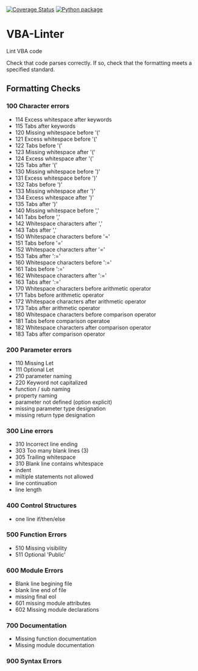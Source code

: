 [![Coverage Status](https://coveralls.io/repos/github/Beakerboy/VBA-Linter/badge.svg?branch=main)](https://coveralls.io/github/Beakerboy/VBA-Linter?branch=main) [![Python package](https://github.com/Beakerboy/VBA-Linter/actions/workflows/python-package.yml/badge.svg)](https://github.com/Beakerboy/VBA-Linter/actions/workflows/python-package.yml)
# VBA-Linter
Lint VBA code

Check that code parses correctly. If so, check that the formatting meets a specified standard.

## Formatting Checks

### 100 Character errors
* 114 Excess whitespace after keywords
* 115 Tabs after keywords
* 120 Missing whitespace before '('
* 121 Excess whitespace before '('
* 122 Tabs before '('
* 123 Missing whitespace after '('
* 124 Excess whitespace after '('
* 125 Tabs after '('
* 130 Missing whitespace before ')'
* 131 Excess whitespace before ')'
* 132 Tabs before ')'
* 133 Missing whitespace after ')'
* 134 Excess whitespace after ')'
* 135 Tabs after ')'
* 140 Missing whitespace before ','
* 141 Tabs before ','
* 142 Whitespace characters after ','
* 143 Tabs after ','
* 150 Whitespace characters before '='
* 151 Tabs before '='
* 152 Whitespace characters after '='
* 153 Tabs after ':='
* 160 Whitespace characters before ':='
* 161 Tabs before ':='
* 162 Whitespace characters after ':='
* 163 Tabs after ':='
* 170 Whitespace characters before arithmetic operator
* 171 Tabs before arithmetic operator
* 172 Whitespace characters after arithmetic operator
* 173 Tabs after arithmetic operator
* 180 Whitespace characters before comparison operator
* 181 Tabs before comparison operatoe
* 182 Whitespace characters after comparison operator
* 183 Tabs after comparison operator
### 200 Parameter errors
* 110 Missing Let
* 111 Optional Let
* 210 parameter naming
* 220 Keyword not capitalized
* function / sub naming
* property naming
* parameter not defined (option explicit)
* missing parameter type designation
* missing return type designation
### 300 Line errors
* 310 Incorrect line ending
* 303 Too many blank lines (3)
* 305 Trailing whitespace
* 310 Blank line contains whitespace
* indent
* miltiple statements not allowed
* line continuation
* line length
### 400 Control Structures
* one line if/then/else
### 500 Function Errors
* 510 Missing visibility
* 511 Optional 'Public'
### 600 Module Errors
* Blank line begining file
* blank line end of file
* missing final eol
* 601 missing module attributes
* 602 Missing module declarations
### 700 Documentation
* Missing function documentation
* Missing module documentation
### 900 Syntax Errors
